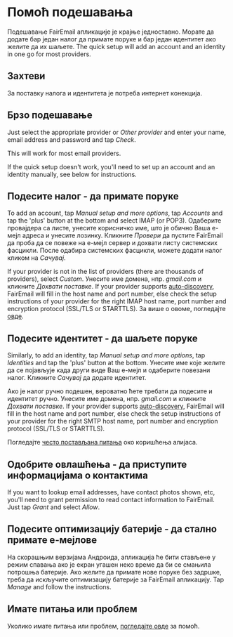 # Помоћ подешавања

Подешавање FairEmail апликације је крајње једноставно. Морате да додате бар један налог да примате поруке и бар један идентитет ако желите да их шаљете. The quick setup will add an account and an identity in one go for most providers.

## Захтеви

За поставку налога и идентитета је потреба интернет конекција.

## Брзо подешавање

Just select the appropriate provider or *Other provider* and enter your name, email address and password and tap *Check*.

This will work for most email providers.

If the quick setup doesn't work, you'll need to set up an account and an identity manually, see below for instructions.

## Подесите налог - да примате поруке

To add an account, tap *Manual setup and more options*, tap *Accounts* and tap the 'plus' button at the bottom and select IMAP (or POP3). Одаберите провајдера са листе, унесите корисничко име, што је обично Ваша е-мејл адреса и унесите лозинку. Кликните *Провери* да пустите FairEmail да проба да се повеже на е-мејл сервер и дохвати листу системских фасцикли. После одабира системских фасцикли, можете додати налог кликом на *Сачувај*.

If your provider is not in the list of providers (there are thousands of providers), select *Custom*. Унесите име домена, нпр. *gmail.com* и кликните *Дохвати поставке*. If your provider supports [auto-discovery](https://tools.ietf.org/html/rfc6186), FairEmail will fill in the host name and port number, else check the setup instructions of your provider for the right IMAP host name, port number and encryption protocol (SSL/TLS or STARTTLS). За више о овоме, погледајте [овде](https://github.com/M66B/FairEmail/blob/master/FAQ.md#authorizing-accounts).

## Подесите идентитет - да шаљете поруке

Similarly, to add an identity, tap *Manual setup and more options*, tap *Identities* and tap the 'plus' button at the bottom. Унесите име које желите да се појављује када други виде Ваш е-мејл и одаберите повезани налог. Кликните *Сачувај* да додате идентитет.

Ако је налог ручно подешен, вероватно ћете требати да подесите и идентитет ручно. Унесите име домена, нпр. *gmail.com* и кликните *Дохвати поставке*. If your provider supports [auto-discovery](https://tools.ietf.org/html/rfc6186), FairEmail will fill in the host name and port number, else check the setup instructions of your provider for the right SMTP host name, port number and encryption protocol (SSL/TLS or STARTTLS).

Погледајте [често постављана питања](https://github.com/M66B/FairEmail/blob/master/FAQ.md#FAQ9) око коришћења алијаса.

## Одобрите овлашћења - да приступите информацијама о контактима

If you want to lookup email addresses, have contact photos shown, etc, you'll need to grant permission to read contact information to FairEmail. Just tap *Grant* and select *Allow*.

## Подесите оптимизацију батерије - да стално примате е-мејлове

На скорашњим верзијама Андроида, апликација ће бити стављене у режим спавања ако је екран угашен неко време да би се смањила потрошња батерије. Ако желите да примате нове поруке без задршке, треба да искључите оптимизацију батерије за FairEmail апликацију. Tap *Manage* and follow the instructions.

## Имате питања или проблем

Уколико имате питања или проблем, [погледајте овде](https://github.com/M66B/FairEmail/blob/master/FAQ.md) за помоћ.